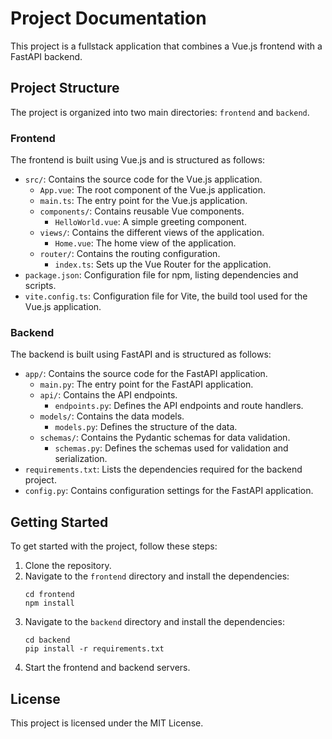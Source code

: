 # Project Documentation

This project is a fullstack application that combines a Vue.js frontend with a FastAPI backend. 

## Project Structure

The project is organized into two main directories: `frontend` and `backend`.

### Frontend

The frontend is built using Vue.js and is structured as follows:

- `src/`: Contains the source code for the Vue.js application.
  - `App.vue`: The root component of the Vue.js application.
  - `main.ts`: The entry point for the Vue.js application.
  - `components/`: Contains reusable Vue components.
    - `HelloWorld.vue`: A simple greeting component.
  - `views/`: Contains the different views of the application.
    - `Home.vue`: The home view of the application.
  - `router/`: Contains the routing configuration.
    - `index.ts`: Sets up the Vue Router for the application.
- `package.json`: Configuration file for npm, listing dependencies and scripts.
- `vite.config.ts`: Configuration file for Vite, the build tool used for the Vue.js application.

### Backend

The backend is built using FastAPI and is structured as follows:

- `app/`: Contains the source code for the FastAPI application.
  - `main.py`: The entry point for the FastAPI application.
  - `api/`: Contains the API endpoints.
    - `endpoints.py`: Defines the API endpoints and route handlers.
  - `models/`: Contains the data models.
    - `models.py`: Defines the structure of the data.
  - `schemas/`: Contains the Pydantic schemas for data validation.
    - `schemas.py`: Defines the schemas used for validation and serialization.
- `requirements.txt`: Lists the dependencies required for the backend project.
- `config.py`: Contains configuration settings for the FastAPI application.

## Getting Started

To get started with the project, follow these steps:

1. Clone the repository.
2. Navigate to the `frontend` directory and install the dependencies:
   ```
   cd frontend
   npm install
   ```
3. Navigate to the `backend` directory and install the dependencies:
   ```
   cd backend
   pip install -r requirements.txt
   ```
4. Start the frontend and backend servers.

## License

This project is licensed under the MIT License.